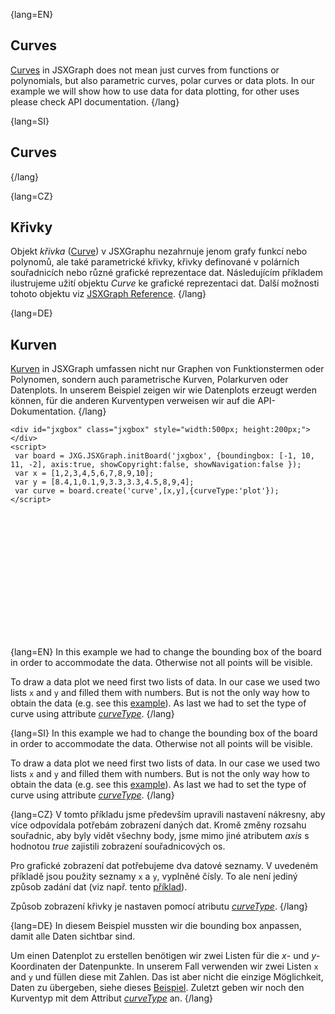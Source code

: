 {lang=EN}
## Curves

[Curves](https://jsxgraph.org/docs/symbols/Curve.html) in JSXGraph does not mean just curves from functions
or polynomials, but also parametric curves, polar curves or data plots. In our example we will show how to use data
for data plotting, for other uses please check API documentation.
{/lang}

{lang=SI}
## Curves
{/lang}

{lang=CZ}
## Křivky

Objekt *křivka* ([Curve](https://jsxgraph.org/docs/symbols/Curve.html)) v JSXGraphu nezahrnuje jenom
grafy funkcí nebo polynomů, ale také parametrické křivky, křivky definované v polárních souřadnicích nebo různé grafické
reprezentace dat. Následujícím příkladem ilustrujeme užití objektu _Curve_ ke grafické reprezentaci dat. Další možnosti
tohoto objektu viz [JSXGraph Reference](https://jsxgraph.org/docs/symbols/Curve.html).
{/lang}

{lang=DE}
## Kurven

[Kurven](https://jsxgraph.org/docs/symbols/Curve.html) in JSXGraph umfassen nicht nur Graphen von Funktionstermen
oder Polynomen, sondern auch parametrische Kurven, Polarkurven oder Datenplots.
In unserem Beispiel zeigen wir wie Datenplots erzeugt werden können, für die anderen Kurventypen verweisen wir auf die
API-Dokumentation.
{/lang}

```JS
<div id="jxgbox" class="jxgbox" style="width:500px; height:200px;"></div>
<script>
 var board = JXG.JSXGraph.initBoard('jxgbox', {boundingbox: [-1, 10, 11, -2], axis:true, showCopyright:false, showNavigation:false });
 var x = [1,2,3,4,5,6,7,8,9,10];
 var y = [8.4,1,0.1,9,3.3,3.3,4.5,8,9,4];
 var curve = board.create('curve',[x,y],{curveType:'plot'});
</script>
```

<div id="jxgbox" class="jxgbox" style="width:500px; height:200px;"></div>
<script>
 var board = JXG.JSXGraph.initBoard('jxgbox', {boundingbox: [-1, 10, 11, -2], axis:true, showCopyright:false, showNavigation:false });
 var x = [1,2,3,4,5,6,7,8,9,10];
 var y = [8.4,1,0.1,9,3.3,3.3,4.5,8,9,4];
 var curve = board.create('curve',[x,y],{curveType:'plot'});
</script>

{lang=EN}
In this example we had to change the bounding box of the board in order to accommodate the data. Otherwise not all points
will be visible.  

To draw a data plot we need first two lists of data. In our case we used two lists `x` and `y` and filled them with numbers.
But is not the only way how to obtain the data (e.g. see this [example](https://jsxgraph.org/wiki/index.php/Data_plot)).
As last we had to set the type of curve using attribute [_curveType_](https://jsxgraph.org/docs/symbols/Curve.html#curveType).
{/lang}

{lang=SI}
In this example we had to change the bounding box of the board in order to accommodate the data. Otherwise not all points
will be visible.  

To draw a data plot we need first two lists of data. In our case we used two lists `x` and `y` and filled them with numbers.
But is not the only way how to obtain the data (e.g. see this [example](https://jsxgraph.org/wiki/index.php/Data_plot)).
As last we had to set the type of curve using attribute [_curveType_](https://jsxgraph.org/docs/symbols/Curve.html#curveType).
{/lang}

{lang=CZ}
V tomto příkladu jsme především upravili nastavení nákresny, aby více odpovídala potřebám zobrazení daných dat. Kromě změny
rozsahu souřadnic, aby byly vidět všechny body, jsme mimo jiné atributem _axis_ s hodnotou *true* zajistili zobrazení souřadnicových os.

Pro grafické zobrazení dat potřebujeme dva datové seznamy. V uvedeném příkladě jsou použity seznamy `x` a `y`, vyplněné čísly.
To ale není jediný způsob zadání dat (viz např. tento [příklad](https://jsxgraph.org/wiki/index.php/Data_plot)).

Způsob zobrazení křivky je nastaven pomocí atributu [_curveType_](https://jsxgraph.org/docs/symbols/Curve.html#curveType).
{/lang}

{lang=DE}
In diesem Beispiel mussten wir die bounding box anpassen, damit alle Daten sichtbar sind.

Um einen Datenplot zu erstellen benötigen wir zwei Listen für die $x$- und $y$-Koordinaten der
Datenpunkte. In unserem Fall verwenden wir zwei Listen
`x` and `y` und füllen diese mit Zahlen.
Das ist aber nicht die einzige Möglichkeit, Daten zu übergeben, siehe dieses
[Beispiel](https://jsxgraph.org/wiki/index.php/Data_plot).
Zuletzt geben wir noch den Kurventyp mit dem Attribut [_curveType_](https://jsxgraph.org/docs/symbols/Curve.html#curveType) an.
{/lang}
